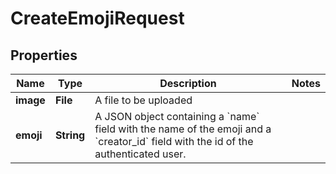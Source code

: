 

# CreateEmojiRequest


## Properties

| Name | Type | Description | Notes |
|------------ | ------------- | ------------- | -------------|
|**image** | **File** | A file to be uploaded |  |
|**emoji** | **String** | A JSON object containing a &#x60;name&#x60; field with the name of the emoji and a &#x60;creator_id&#x60; field with the id of the authenticated user. |  |



